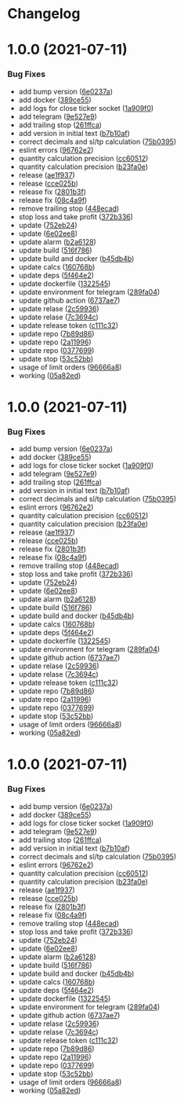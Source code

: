 # Changelog

# 1.0.0 (2021-07-11)


### Bug Fixes

* add bump version ([6e0237a](https://github.com/d0whc3r/trading-bot/commit/6e0237a8da4fd5a8da662dd59e12826f3adc9c72))
* add docker ([389ce55](https://github.com/d0whc3r/trading-bot/commit/389ce556d78e2d75c5e1dd0a2121afc831619366))
* add logs for close ticker socket ([1a909f0](https://github.com/d0whc3r/trading-bot/commit/1a909f011c049a24850503d2bf6666f07660fde6))
* add telegram ([9e527e9](https://github.com/d0whc3r/trading-bot/commit/9e527e9586740c8968a25757426cec92b6dbf812))
* add trailing stop ([261ffca](https://github.com/d0whc3r/trading-bot/commit/261ffca349800620bd476724d1a657e4a1e53223))
* add version in initial text ([b7b10af](https://github.com/d0whc3r/trading-bot/commit/b7b10af7f821f2b0365c05c7db2f4d203392d4d3))
* correct decimals and sl/tp calculation ([75b0395](https://github.com/d0whc3r/trading-bot/commit/75b0395166ae7eeaf7f751ec1ba8ef59ef89159e))
* eslint errors ([96762e2](https://github.com/d0whc3r/trading-bot/commit/96762e228bb80936bf3a77ac833f2fe85efa9102))
* quantity calculation precision ([cc60512](https://github.com/d0whc3r/trading-bot/commit/cc605126197a178c808247859470ed8c80abc2c7))
* quantity calculation precision ([b23fa0e](https://github.com/d0whc3r/trading-bot/commit/b23fa0eea05b722f5f024d895a545f09e2ff21fb))
* release ([ae1f937](https://github.com/d0whc3r/trading-bot/commit/ae1f937d5a03d29466da3573565cfd292508840f))
* release ([cce025b](https://github.com/d0whc3r/trading-bot/commit/cce025bcb68f39ec171ec291292b416af73d179f))
* release fix ([2801b3f](https://github.com/d0whc3r/trading-bot/commit/2801b3f696cf950c490a4b432b5a3d3f14bb0c13))
* release fix ([08c4a9f](https://github.com/d0whc3r/trading-bot/commit/08c4a9f525fd12a96392cf7b87d66f02f5de0ba2))
* remove trailing stop ([448ecad](https://github.com/d0whc3r/trading-bot/commit/448ecad4ce8018c4b13cb828456caeadaaed3642))
* stop loss and take profit ([372b336](https://github.com/d0whc3r/trading-bot/commit/372b33654ac3b8084b86e83e6d0f73061ef92090))
* update ([752eb24](https://github.com/d0whc3r/trading-bot/commit/752eb24c7059892812f936332eaf848c76ec506a))
* update ([6e02ee8](https://github.com/d0whc3r/trading-bot/commit/6e02ee8aff96a6882257f3e7c4b09deec27f27c3))
* update alarm ([b2a6128](https://github.com/d0whc3r/trading-bot/commit/b2a61280ceab8e0ba7ff4a894ce624ff28f01cfb))
* update build ([516f786](https://github.com/d0whc3r/trading-bot/commit/516f78699baface8d0e793eb818e1edeb7215e3c))
* update build and docker ([b45db4b](https://github.com/d0whc3r/trading-bot/commit/b45db4b2ab5493882c7db1bbaee65bb81d268843))
* update calcs ([160768b](https://github.com/d0whc3r/trading-bot/commit/160768bdb52fb2f2bbce65bcf3b5ad711d7d0745))
* update deps ([5f464e2](https://github.com/d0whc3r/trading-bot/commit/5f464e282d87fe428604ba9b500c715a96768b4b))
* update dockerfile ([1322545](https://github.com/d0whc3r/trading-bot/commit/132254596d42e9b4358cf33f875854931a583818))
* update environment for telegram ([289fa04](https://github.com/d0whc3r/trading-bot/commit/289fa04809005eb7af6f4507e4b08c29ca73292a))
* update github action ([6737ae7](https://github.com/d0whc3r/trading-bot/commit/6737ae75bc67b5469e731542cc898b1267ea417a))
* update relase ([2c59936](https://github.com/d0whc3r/trading-bot/commit/2c59936d26759289dffe87dbdbfc1706cc9599be))
* update relase ([7c3694c](https://github.com/d0whc3r/trading-bot/commit/7c3694c9a8c7502df38eafc85a98aaaef169392e))
* update release token ([c111c32](https://github.com/d0whc3r/trading-bot/commit/c111c3279750c53175e4315c9ea1fae3b5321053))
* update repo ([7b89d86](https://github.com/d0whc3r/trading-bot/commit/7b89d86b7f3cd06e265beb2157dcc1fbf3355bf2))
* update repo ([2a11996](https://github.com/d0whc3r/trading-bot/commit/2a1199634fbd0722e650111347446a663890031a))
* update repo ([0377699](https://github.com/d0whc3r/trading-bot/commit/0377699d5d7385d121957d9b75a4de834ab6e44b))
* update stop ([53c52bb](https://github.com/d0whc3r/trading-bot/commit/53c52bbee6d1ead9b214dd63c4f6ac754b81cc7c))
* usage of limit orders ([96666a8](https://github.com/d0whc3r/trading-bot/commit/96666a884f5fd2b08a99b3f38f26c2f416696ab1))
* working ([05a82ed](https://github.com/d0whc3r/trading-bot/commit/05a82ed9dd47559e929c29b60c7f981832582b1e))

# 1.0.0 (2021-07-11)


### Bug Fixes

* add bump version ([6e0237a](https://github.com/d0whc3r/trading-bot/commit/6e0237a8da4fd5a8da662dd59e12826f3adc9c72))
* add docker ([389ce55](https://github.com/d0whc3r/trading-bot/commit/389ce556d78e2d75c5e1dd0a2121afc831619366))
* add logs for close ticker socket ([1a909f0](https://github.com/d0whc3r/trading-bot/commit/1a909f011c049a24850503d2bf6666f07660fde6))
* add telegram ([9e527e9](https://github.com/d0whc3r/trading-bot/commit/9e527e9586740c8968a25757426cec92b6dbf812))
* add trailing stop ([261ffca](https://github.com/d0whc3r/trading-bot/commit/261ffca349800620bd476724d1a657e4a1e53223))
* add version in initial text ([b7b10af](https://github.com/d0whc3r/trading-bot/commit/b7b10af7f821f2b0365c05c7db2f4d203392d4d3))
* correct decimals and sl/tp calculation ([75b0395](https://github.com/d0whc3r/trading-bot/commit/75b0395166ae7eeaf7f751ec1ba8ef59ef89159e))
* eslint errors ([96762e2](https://github.com/d0whc3r/trading-bot/commit/96762e228bb80936bf3a77ac833f2fe85efa9102))
* quantity calculation precision ([cc60512](https://github.com/d0whc3r/trading-bot/commit/cc605126197a178c808247859470ed8c80abc2c7))
* quantity calculation precision ([b23fa0e](https://github.com/d0whc3r/trading-bot/commit/b23fa0eea05b722f5f024d895a545f09e2ff21fb))
* release ([ae1f937](https://github.com/d0whc3r/trading-bot/commit/ae1f937d5a03d29466da3573565cfd292508840f))
* release ([cce025b](https://github.com/d0whc3r/trading-bot/commit/cce025bcb68f39ec171ec291292b416af73d179f))
* release fix ([2801b3f](https://github.com/d0whc3r/trading-bot/commit/2801b3f696cf950c490a4b432b5a3d3f14bb0c13))
* release fix ([08c4a9f](https://github.com/d0whc3r/trading-bot/commit/08c4a9f525fd12a96392cf7b87d66f02f5de0ba2))
* remove trailing stop ([448ecad](https://github.com/d0whc3r/trading-bot/commit/448ecad4ce8018c4b13cb828456caeadaaed3642))
* stop loss and take profit ([372b336](https://github.com/d0whc3r/trading-bot/commit/372b33654ac3b8084b86e83e6d0f73061ef92090))
* update ([752eb24](https://github.com/d0whc3r/trading-bot/commit/752eb24c7059892812f936332eaf848c76ec506a))
* update ([6e02ee8](https://github.com/d0whc3r/trading-bot/commit/6e02ee8aff96a6882257f3e7c4b09deec27f27c3))
* update alarm ([b2a6128](https://github.com/d0whc3r/trading-bot/commit/b2a61280ceab8e0ba7ff4a894ce624ff28f01cfb))
* update build ([516f786](https://github.com/d0whc3r/trading-bot/commit/516f78699baface8d0e793eb818e1edeb7215e3c))
* update build and docker ([b45db4b](https://github.com/d0whc3r/trading-bot/commit/b45db4b2ab5493882c7db1bbaee65bb81d268843))
* update calcs ([160768b](https://github.com/d0whc3r/trading-bot/commit/160768bdb52fb2f2bbce65bcf3b5ad711d7d0745))
* update deps ([5f464e2](https://github.com/d0whc3r/trading-bot/commit/5f464e282d87fe428604ba9b500c715a96768b4b))
* update dockerfile ([1322545](https://github.com/d0whc3r/trading-bot/commit/132254596d42e9b4358cf33f875854931a583818))
* update environment for telegram ([289fa04](https://github.com/d0whc3r/trading-bot/commit/289fa04809005eb7af6f4507e4b08c29ca73292a))
* update github action ([6737ae7](https://github.com/d0whc3r/trading-bot/commit/6737ae75bc67b5469e731542cc898b1267ea417a))
* update relase ([2c59936](https://github.com/d0whc3r/trading-bot/commit/2c59936d26759289dffe87dbdbfc1706cc9599be))
* update relase ([7c3694c](https://github.com/d0whc3r/trading-bot/commit/7c3694c9a8c7502df38eafc85a98aaaef169392e))
* update release token ([c111c32](https://github.com/d0whc3r/trading-bot/commit/c111c3279750c53175e4315c9ea1fae3b5321053))
* update repo ([7b89d86](https://github.com/d0whc3r/trading-bot/commit/7b89d86b7f3cd06e265beb2157dcc1fbf3355bf2))
* update repo ([2a11996](https://github.com/d0whc3r/trading-bot/commit/2a1199634fbd0722e650111347446a663890031a))
* update repo ([0377699](https://github.com/d0whc3r/trading-bot/commit/0377699d5d7385d121957d9b75a4de834ab6e44b))
* update stop ([53c52bb](https://github.com/d0whc3r/trading-bot/commit/53c52bbee6d1ead9b214dd63c4f6ac754b81cc7c))
* usage of limit orders ([96666a8](https://github.com/d0whc3r/trading-bot/commit/96666a884f5fd2b08a99b3f38f26c2f416696ab1))
* working ([05a82ed](https://github.com/d0whc3r/trading-bot/commit/05a82ed9dd47559e929c29b60c7f981832582b1e))

# 1.0.0 (2021-07-11)


### Bug Fixes

* add bump version ([6e0237a](https://github.com/d0whc3r/trading-bot/commit/6e0237a8da4fd5a8da662dd59e12826f3adc9c72))
* add docker ([389ce55](https://github.com/d0whc3r/trading-bot/commit/389ce556d78e2d75c5e1dd0a2121afc831619366))
* add logs for close ticker socket ([1a909f0](https://github.com/d0whc3r/trading-bot/commit/1a909f011c049a24850503d2bf6666f07660fde6))
* add telegram ([9e527e9](https://github.com/d0whc3r/trading-bot/commit/9e527e9586740c8968a25757426cec92b6dbf812))
* add trailing stop ([261ffca](https://github.com/d0whc3r/trading-bot/commit/261ffca349800620bd476724d1a657e4a1e53223))
* add version in initial text ([b7b10af](https://github.com/d0whc3r/trading-bot/commit/b7b10af7f821f2b0365c05c7db2f4d203392d4d3))
* correct decimals and sl/tp calculation ([75b0395](https://github.com/d0whc3r/trading-bot/commit/75b0395166ae7eeaf7f751ec1ba8ef59ef89159e))
* eslint errors ([96762e2](https://github.com/d0whc3r/trading-bot/commit/96762e228bb80936bf3a77ac833f2fe85efa9102))
* quantity calculation precision ([cc60512](https://github.com/d0whc3r/trading-bot/commit/cc605126197a178c808247859470ed8c80abc2c7))
* quantity calculation precision ([b23fa0e](https://github.com/d0whc3r/trading-bot/commit/b23fa0eea05b722f5f024d895a545f09e2ff21fb))
* release ([ae1f937](https://github.com/d0whc3r/trading-bot/commit/ae1f937d5a03d29466da3573565cfd292508840f))
* release ([cce025b](https://github.com/d0whc3r/trading-bot/commit/cce025bcb68f39ec171ec291292b416af73d179f))
* release fix ([2801b3f](https://github.com/d0whc3r/trading-bot/commit/2801b3f696cf950c490a4b432b5a3d3f14bb0c13))
* release fix ([08c4a9f](https://github.com/d0whc3r/trading-bot/commit/08c4a9f525fd12a96392cf7b87d66f02f5de0ba2))
* remove trailing stop ([448ecad](https://github.com/d0whc3r/trading-bot/commit/448ecad4ce8018c4b13cb828456caeadaaed3642))
* stop loss and take profit ([372b336](https://github.com/d0whc3r/trading-bot/commit/372b33654ac3b8084b86e83e6d0f73061ef92090))
* update ([752eb24](https://github.com/d0whc3r/trading-bot/commit/752eb24c7059892812f936332eaf848c76ec506a))
* update ([6e02ee8](https://github.com/d0whc3r/trading-bot/commit/6e02ee8aff96a6882257f3e7c4b09deec27f27c3))
* update alarm ([b2a6128](https://github.com/d0whc3r/trading-bot/commit/b2a61280ceab8e0ba7ff4a894ce624ff28f01cfb))
* update build ([516f786](https://github.com/d0whc3r/trading-bot/commit/516f78699baface8d0e793eb818e1edeb7215e3c))
* update build and docker ([b45db4b](https://github.com/d0whc3r/trading-bot/commit/b45db4b2ab5493882c7db1bbaee65bb81d268843))
* update calcs ([160768b](https://github.com/d0whc3r/trading-bot/commit/160768bdb52fb2f2bbce65bcf3b5ad711d7d0745))
* update deps ([5f464e2](https://github.com/d0whc3r/trading-bot/commit/5f464e282d87fe428604ba9b500c715a96768b4b))
* update dockerfile ([1322545](https://github.com/d0whc3r/trading-bot/commit/132254596d42e9b4358cf33f875854931a583818))
* update environment for telegram ([289fa04](https://github.com/d0whc3r/trading-bot/commit/289fa04809005eb7af6f4507e4b08c29ca73292a))
* update github action ([6737ae7](https://github.com/d0whc3r/trading-bot/commit/6737ae75bc67b5469e731542cc898b1267ea417a))
* update relase ([2c59936](https://github.com/d0whc3r/trading-bot/commit/2c59936d26759289dffe87dbdbfc1706cc9599be))
* update relase ([7c3694c](https://github.com/d0whc3r/trading-bot/commit/7c3694c9a8c7502df38eafc85a98aaaef169392e))
* update release token ([c111c32](https://github.com/d0whc3r/trading-bot/commit/c111c3279750c53175e4315c9ea1fae3b5321053))
* update repo ([7b89d86](https://github.com/d0whc3r/trading-bot/commit/7b89d86b7f3cd06e265beb2157dcc1fbf3355bf2))
* update repo ([2a11996](https://github.com/d0whc3r/trading-bot/commit/2a1199634fbd0722e650111347446a663890031a))
* update repo ([0377699](https://github.com/d0whc3r/trading-bot/commit/0377699d5d7385d121957d9b75a4de834ab6e44b))
* update stop ([53c52bb](https://github.com/d0whc3r/trading-bot/commit/53c52bbee6d1ead9b214dd63c4f6ac754b81cc7c))
* usage of limit orders ([96666a8](https://github.com/d0whc3r/trading-bot/commit/96666a884f5fd2b08a99b3f38f26c2f416696ab1))
* working ([05a82ed](https://github.com/d0whc3r/trading-bot/commit/05a82ed9dd47559e929c29b60c7f981832582b1e))
